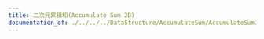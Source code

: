 ```yaml
---
title: 二次元累積和(Accumulate Sum 2D)
documentation_of: ./../../../DataStructure/AccumulateSum/AccumulateSum2D.py
---
```

